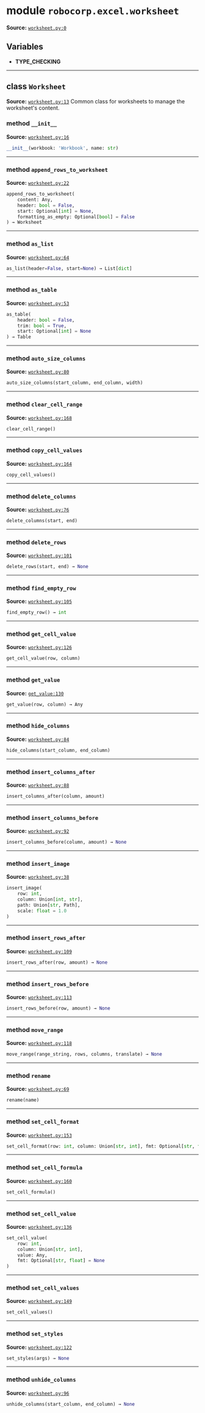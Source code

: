 <!-- markdownlint-disable -->

# module `robocorp.excel.worksheet`
**Source:** [`worksheet.py:0`](https://github.com/robocorp/robo/tree/master/excel/src/robocorp/excel/worksheet.py#L0)



## Variables
- **TYPE_CHECKING**



---

## class `Worksheet`
**Source:** [`worksheet.py:13`](https://github.com/robocorp/robo/tree/master/excel/src/robocorp/excel/worksheet.py#L13)
Common class for worksheets to manage the worksheet's content.

### method `__init__`
**Source:** [`worksheet.py:16`](https://github.com/robocorp/robo/tree/master/excel/src/robocorp/excel/worksheet.py#L16)

```python
__init__(workbook: 'Workbook', name: str)
```







---

### method `append_rows_to_worksheet`
**Source:** [`worksheet.py:22`](https://github.com/robocorp/robo/tree/master/excel/src/robocorp/excel/worksheet.py#L22)

```python
append_rows_to_worksheet(
    content: Any,
    header: bool = False,
    start: Optional[int] = None,
    formatting_as_empty: Optional[bool] = False
) → Worksheet
```




---

### method `as_list`
**Source:** [`worksheet.py:64`](https://github.com/robocorp/robo/tree/master/excel/src/robocorp/excel/worksheet.py#L64)

```python
as_list(header=False, start=None) → List[dict]
```




---

### method `as_table`
**Source:** [`worksheet.py:53`](https://github.com/robocorp/robo/tree/master/excel/src/robocorp/excel/worksheet.py#L53)

```python
as_table(
    header: bool = False,
    trim: bool = True,
    start: Optional[int] = None
) → Table
```




---

### method `auto_size_columns`
**Source:** [`worksheet.py:80`](https://github.com/robocorp/robo/tree/master/excel/src/robocorp/excel/worksheet.py#L80)

```python
auto_size_columns(start_column, end_column, width)
```




---

### method `clear_cell_range`
**Source:** [`worksheet.py:168`](https://github.com/robocorp/robo/tree/master/excel/src/robocorp/excel/worksheet.py#L168)

```python
clear_cell_range()
```




---

### method `copy_cell_values`
**Source:** [`worksheet.py:164`](https://github.com/robocorp/robo/tree/master/excel/src/robocorp/excel/worksheet.py#L164)

```python
copy_cell_values()
```




---

### method `delete_columns`
**Source:** [`worksheet.py:76`](https://github.com/robocorp/robo/tree/master/excel/src/robocorp/excel/worksheet.py#L76)

```python
delete_columns(start, end)
```




---

### method `delete_rows`
**Source:** [`worksheet.py:101`](https://github.com/robocorp/robo/tree/master/excel/src/robocorp/excel/worksheet.py#L101)

```python
delete_rows(start, end) → None
```




---

### method `find_empty_row`
**Source:** [`worksheet.py:105`](https://github.com/robocorp/robo/tree/master/excel/src/robocorp/excel/worksheet.py#L105)

```python
find_empty_row() → int
```




---

### method `get_cell_value`
**Source:** [`worksheet.py:126`](https://github.com/robocorp/robo/tree/master/excel/src/robocorp/excel/worksheet.py#L126)

```python
get_cell_value(row, column)
```




---

### method `get_value`
**Source:** [`get_value:130`](https://github.com/robocorp/robo/tree/master/excel/robocorp/excel/worksheet/get_value#L130)

```python
get_value(row, column) → Any
```




---

### method `hide_columns`
**Source:** [`worksheet.py:84`](https://github.com/robocorp/robo/tree/master/excel/src/robocorp/excel/worksheet.py#L84)

```python
hide_columns(start_column, end_column)
```




---

### method `insert_columns_after`
**Source:** [`worksheet.py:88`](https://github.com/robocorp/robo/tree/master/excel/src/robocorp/excel/worksheet.py#L88)

```python
insert_columns_after(column, amount)
```




---

### method `insert_columns_before`
**Source:** [`worksheet.py:92`](https://github.com/robocorp/robo/tree/master/excel/src/robocorp/excel/worksheet.py#L92)

```python
insert_columns_before(column, amount) → None
```




---

### method `insert_image`
**Source:** [`worksheet.py:38`](https://github.com/robocorp/robo/tree/master/excel/src/robocorp/excel/worksheet.py#L38)

```python
insert_image(
    row: int,
    column: Union[int, str],
    path: Union[str, Path],
    scale: float = 1.0
)
```




---

### method `insert_rows_after`
**Source:** [`worksheet.py:109`](https://github.com/robocorp/robo/tree/master/excel/src/robocorp/excel/worksheet.py#L109)

```python
insert_rows_after(row, amount) → None
```




---

### method `insert_rows_before`
**Source:** [`worksheet.py:113`](https://github.com/robocorp/robo/tree/master/excel/src/robocorp/excel/worksheet.py#L113)

```python
insert_rows_before(row, amount) → None
```




---

### method `move_range`
**Source:** [`worksheet.py:118`](https://github.com/robocorp/robo/tree/master/excel/src/robocorp/excel/worksheet.py#L118)

```python
move_range(range_string, rows, columns, translate) → None
```




---

### method `rename`
**Source:** [`worksheet.py:69`](https://github.com/robocorp/robo/tree/master/excel/src/robocorp/excel/worksheet.py#L69)

```python
rename(name)
```




---

### method `set_cell_format`
**Source:** [`worksheet.py:153`](https://github.com/robocorp/robo/tree/master/excel/src/robocorp/excel/worksheet.py#L153)

```python
set_cell_format(row: int, column: Union[str, int], fmt: Optional[str, float])
```




---

### method `set_cell_formula`
**Source:** [`worksheet.py:160`](https://github.com/robocorp/robo/tree/master/excel/src/robocorp/excel/worksheet.py#L160)

```python
set_cell_formula()
```




---

### method `set_cell_value`
**Source:** [`worksheet.py:136`](https://github.com/robocorp/robo/tree/master/excel/src/robocorp/excel/worksheet.py#L136)

```python
set_cell_value(
    row: int,
    column: Union[str, int],
    value: Any,
    fmt: Optional[str, float] = None
)
```




---

### method `set_cell_values`
**Source:** [`worksheet.py:149`](https://github.com/robocorp/robo/tree/master/excel/src/robocorp/excel/worksheet.py#L149)

```python
set_cell_values()
```




---

### method `set_styles`
**Source:** [`worksheet.py:122`](https://github.com/robocorp/robo/tree/master/excel/src/robocorp/excel/worksheet.py#L122)

```python
set_styles(args) → None
```




---

### method `unhide_columns`
**Source:** [`worksheet.py:96`](https://github.com/robocorp/robo/tree/master/excel/src/robocorp/excel/worksheet.py#L96)

```python
unhide_columns(start_column, end_column) → None
```





